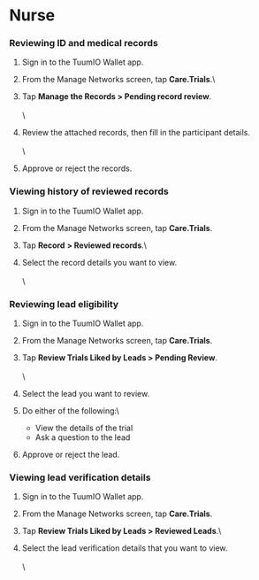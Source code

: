# Nurse

### Reviewing ID and medical records

1. Sign in to the TuumIO Wallet app.
2. From the Manage Networks screen, tap **Care.Trials**.\

3. Tap **Manage the Records > Pending record review**.\
   \
   \

4. Review the attached records, then fill in the participant details.\
   \
   \

5. Approve or reject the records.

### Viewing history of reviewed records

1. Sign in to the TuumIO Wallet app.
2. From the Manage Networks screen, tap **Care.Trials**.
3. Tap **Record** **> Reviewed records**.\

4. Select the record details you want to view.\
   \
   \


### Reviewing lead eligibility

1. Sign in to the TuumIO Wallet app.
2. From the Manage Networks screen, tap **Care.Trials**.
3. Tap **Review Trials Liked by Leads > Pending Review**.\
   \
   \

4. Select the lead you want to review.
5. Do either of the following:\

   * View the details of the trial
   * Ask a question to the lead
6. Approve or reject the lead.

### Viewing lead verification details

1. Sign in to the TuumIO Wallet app.
2. From the Manage Networks screen, tap **Care.Trials**.
3. Tap **Review Trials Liked by Leads > Reviewed Leads**.\

4. Select the lead verification details that you want to view.\
   \
   \
